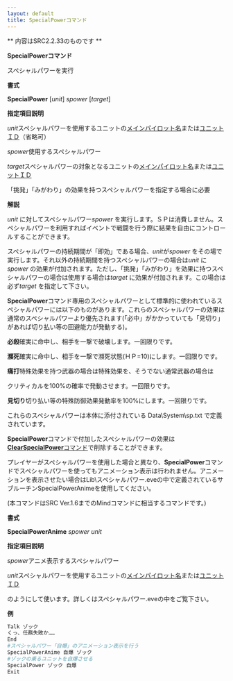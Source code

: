 ```yaml
---
layout: default
title: SpecialPowerコマンド
---
```

** 内容はSRC2.2.33のものです **

**SpecialPowerコマンド**

スペシャルパワーを実行

**書式**

**SpecialPower** [*unit*] *spower* [*target*]

**指定項目説明**

*unit*スペシャルパワーを使用するユニットの[メインパイロット名](メインパイロット名.md)または[ユニットＩＤ](ユニットＩＤ.md)（省略可）

*spower*使用するスペシャルパワー

*target*スペシャルパワーの対象となるユニットの[メインパイロット名](メインパイロット名.md)または[ユニットＩＤ](ユニットＩＤ.md)

「挑発」「みがわり」の効果を持つスペシャルパワーを指定する場合に必要

**解説**

*unit* に対してスペシャルパワー*spower* を実行します。ＳＰは消費しません。スペシャルパワーを利用すればイベントで戦闘を行う際に結果を自由にコントロールすることができます。

スペシャルパワーの持続期間が「即効」である場合、*unit*が*spower* をその場で実行します。それ以外の持続期間を持つスペシャルパワーの場合は*unit* に*spower* の効果が付加されます。ただし、「挑発」「みがわり」を効果に持つスペシャルパワーの場合は使用する場合は*target* に効果が付加されます。この場合は必ず*target* を指定して下さい。

**SpecialPower**コマンド専用のスペシャルパワーとして標準的に使われているスペシャルパワーには以下のものがあります。これらのスペシャルパワーの効果は通常のスペシャルパワーより優先されます(「必中」がかかっていても「見切り」があれば切り払い等の回避能力が発動する)。

**必殺**確実に命中し、相手を一撃で破壊します。一回限りです。

**瀕死**確実に命中し、相手を一撃で瀕死状態(ＨＰ=10)にします。一回限りです。

**痛打**特殊効果を持つ武器の場合は特殊効果を、そうでない通常武器の場合は

クリティカルを100%の確率で発動させます。一回限りです。

**見切り**切り払い等の特殊防御効果発動率を100%にします。一回限りです。

これらのスペシャルパワーは本体に添付されている Data\System\sp.txt で定義されています。

**SpecialPower**コマンドで付加したスペシャルパワーの効果は[**ClearSpecialPower**コマンド](ClearSpecialPowerコマンド.md)で削除することができます。

プレイヤーがスペシャルパワーを使用した場合と異なり、**SpecialPower**コマンドでスペシャルパワーを使ってもアニメーション表示は行われません。アニメーションを表示させたい場合はLib\スペシャルパワー.eveの中で定義されているサブルーチンSpecialPowerAnimeを使用してください。

(本コマンドはSRC Ver.1.6までのMindコマンドに相当するコマンドです。)

**書式**

**SpecialPowerAnime** *spower unit*

**指定項目説明**

*spower*アニメ表示するスペシャルパワー

*unit*スペシャルパワーを使用するユニットの[メインパイロット名](メインパイロット名.md)または[ユニットＩＤ](ユニットＩＤ.md)

のようにして使います。詳しくはスペシャルパワー.eveの中をご覧下さい。

**例**
```sh
Talk ゾック
くっ、任務失敗か……
End
#スペシャルパワー「自爆」のアニメーション表示を行う
SpecialPowerAnime 自爆 ゾック
#ゾックの乗るユニットを自爆させる
SpecialPower ゾック 自爆
Exit
```

